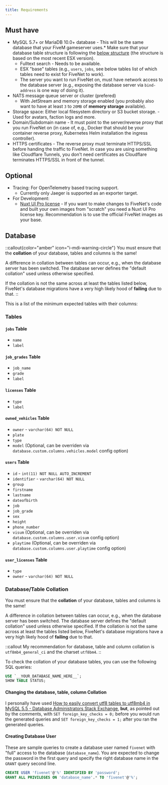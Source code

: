 ```yaml
---
title: Requirements
---
```


## Must have

- MySQL 5.7+ or MariaDB 10.0+ database - This will be the same database that your FiveM gameserver uses.\* Make sure that your database table structure is following the [below structure](#database) (the structure is based on the most recent ESX version).
  - Fulltext search - Needs to be available.
  - ESX "base" tables (e.g., `users`, `jobs`, see below tables list of which tables need to exist for FiveNet to work).
  - The server you want to run FiveNet on, must have network access to the database server (e.g., exposing the database server via `bind-address` is one way of doing it).
- NATS message queue server or cluster (prefered)
  - With JetStream and memory storage enabled (you probably also want to have at least `3` to `20MB` of **memory storage** available).
- Storage space: Either local filesystem directory or S3 bucket storage. - Used for avatars, faction logs and more.
- Domain/Subdomain name - It must point to the server/reverse proxy that you run FiveNet on (in case of, e.g., Docker that should be your container reverse proxy, Kubernetes Helm installation the ingress controller).
- HTTPS certificates - The reverse proxy must terminate HTTPS/SSL before handing the traffic to FiveNet. In case you are using something like Cloudflare Tunnels, you don't need certificates as Cloudflare terminates HTTPS/SSL in front of the tunnel.

## Optional

- Tracing: For OpenTelemetry based tracing support.
  - Currently only Jaeger is supported as an exporter target.
- For Development:
  - [Nuxt UI Pro license](https://ui.nuxt.com/pro/pricing) - If you want to make changes to FiveNet's code and built your own images from "scratch" you need a Nuxt UI Pro license key. Recommendation is to use the official FiveNet images as your base.

## Database

::callout{color="amber" icon="i-mdi-warning-circle"}
You must ensure that the **collation** of your database, tables and columns is the same!

A difference in collation between tables can occur, e.g., when the database server has been switched. The database server defines the "default collation" used unless otherwise specified.

If the collation is not the same across at least the tables listed below, FiveNet's database migrations have a very high likely hood of **failing** due to that.
::

This is a list of the minimum expected tables with their columns:

### Tables

#### `jobs` Table

- `name`
- `label`

#### `job_grades` Table

- `job_name`
- `grade`
- `label`

#### `licenses` Table

- `type`
- `label`

#### `owned_vehicles` Table

- `owner` - `varchar(64) NOT NULL`
- `plate`
- `type`
- `model` (Optional, can be overriden via `database.custom.columns.vehicles.model` config option)

#### `users` Table

- `id` - `int(11) NOT NULL AUTO_INCREMENT`
- `identifier` - `varchar(64) NOT NULL`
- `group`
- `firstname`
- `lastname`
- `dateofbirth`
- `job`
- `job_grade`
- `sex`
- `height`
- `phone_number`
- `visum` (Optional, can be overriden via `database.custom.columns.user.visum` config option)
- `playtime` (Optional, can be overriden via `database.custom.columns.user.playtime` config option)

#### `user_licenses` Table

- `type`
- `owner` - `varchar(64) NOT NULL`

### Database/Table Collation

You must ensure that the **collation** of your database, tables and columns is the same!

A difference in collation between tables can occur, e.g., when the database server has been switched. The database server defines the "default collation" used unless otherwise specified. If the collation is not the same across at least the tables listed below, FiveNet's database migrations have a very high likely hood of **failing** due to that.

::callout
My recommendation for database, table and column collation is `utf8mb4_general_ci` and the charset `utf8bm4`.
::

To check the collation of your database tables, you can use the following SQL queries:

```sql
USE `__YOUR_DATABASE_NAME_HERE__`;
SHOW TABLE STATUS;
```

#### Changing the database, table, column Collation

I personally have used [How to easily convert utf8 tables to utf8mb4 in MySQL 5.5 - Database Administrators Stack Exchange](https://dba.stackexchange.com/a/104866), **but**, as pointed out by the comments, with `SET foreign_key_checks = 0;` before you would run the generated queries and `SET foreign_key_checks = 1;` after you ran the generated queries.

#### Creating Database User

These are sample queries to create a database user named `fivenet` with "full" access to the database (`database_name`).
You are expected to change the password in the first query and specify the right database name in the `GRANT` query second line.

```sql
CREATE USER 'fivenet'@'%' IDENTIFIED BY 'password';
GRANT ALL PRIVILEGES ON 'database_name'.* TO 'fivenet'@'%';
```
